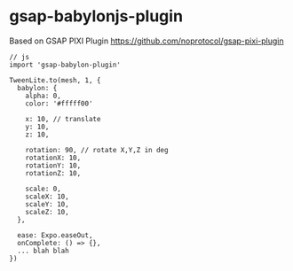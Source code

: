 # gsap-babylonjs-plugin
Based on GSAP PIXI Plugin https://github.com/noprotocol/gsap-pixi-plugin

```
// js
import 'gsap-babylon-plugin'

TweenLite.to(mesh, 1, {
  babylon: {
    alpha: 0,
    color: '#fffff00'

    x: 10, // translate
    y: 10,
    z: 10,

    rotation: 90, // rotate X,Y,Z in deg
    rotationX: 10,
    rotationY: 10,
    rotationZ: 10,

    scale: 0,
    scaleX: 10,
    scaleY: 10,
    scaleZ: 10,
  },

  ease: Expo.easeOut,
  onComplete: () => {},
  ... blah blah
})
```


